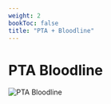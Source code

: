 ```yaml
---
weight: 2
bookToc: false
title: "PTA + Bloodline"
---
```

# PTA Bloodline

![PTA Bloodline](/builds/mfbloodline130801.drawio.svg)

